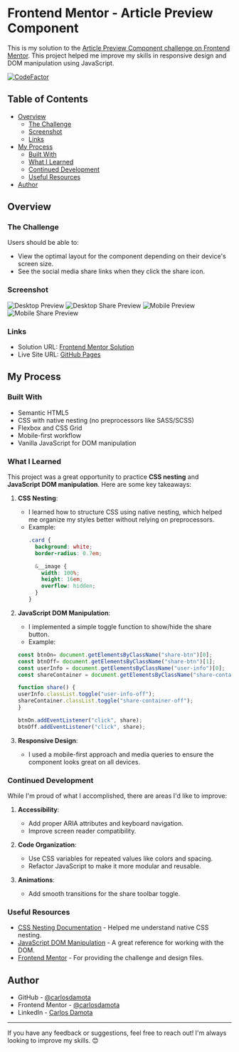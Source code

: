# Frontend Mentor - Article Preview Component

This is my solution to the [Article Preview Component challenge on Frontend Mentor](https://www.frontendmentor.io/challenges/article-preview-component-dYBN_pYFT). This project helped me improve my skills in responsive design and DOM manipulation using JavaScript.

[![CodeFactor](https://www.codefactor.io/repository/github/carlosdamota/newsletter-sign-up-js-fm/badge)](https://www.codefactor.io/repository/github/carlosdamota/newsletter-sign-up-js-fm)

## Table of Contents

- [Overview](#overview)
  - [The Challenge](#the-challenge)
  - [Screenshot](#screenshot)
  - [Links](#links)
- [My Process](#my-process)
  - [Built With](#built-with)
  - [What I Learned](#what-i-learned)
  - [Continued Development](#continued-development)
  - [Useful Resources](#useful-resources)
- [Author](#author)

## Overview

### The Challenge

Users should be able to:

- View the optimal layout for the component depending on their device's screen size.
- See the social media share links when they click the share icon.

### Screenshot

![Desktop Preview](./assets/images/Desktop%20(3).png)
![Desktop Share Preview](./assets/images/Desktop%20share%20buttons.png)
![Mobile Preview](.//assets/images/Mobile.png)
![Mobile Share Preview](.//assets/images/Mobile%20share%20buttons.png)

### Links

- Solution URL: [Frontend Mentor Solution](https://www.frontendmentor.io/solutions/article-preview-component-using-css-nesting-and-js-dom-manipulation)
- Live Site URL: [GitHub Pages](https://carlosdamota.github.io/article-preview-component/)

## My Process

### Built With

- Semantic HTML5
- CSS with native nesting (no preprocessors like SASS/SCSS)
- Flexbox and CSS Grid
- Mobile-first workflow
- Vanilla JavaScript for DOM manipulation

### What I Learned

This project was a great opportunity to practice **CSS nesting** and **JavaScript DOM manipulation**. Here are some key takeaways:

1. **CSS Nesting**:
   - I learned how to structure CSS using native nesting, which helped me organize my styles better without relying on preprocessors.
   - Example:
     ```css
     .card {
       background: white;
       border-radius: 0.7em;

       &__image {
         width: 100%;
         height: 16em;
         overflow: hidden;
       }
     }
     ```

2. **JavaScript DOM Manipulation**:
   - I implemented a simple toggle function to show/hide the share button.
   - Example:
    ```javascript
    const btnOn= document.getElementsByClassName("share-btn")[0];
    const btnOff= document.getElementsByClassName("share-btn")[1];
    const userInfo = document.getElementsByClassName("user-info")[0];
    const shareContainer = document.getElementsByClassName("share-container")[0];

    function share() {
    userInfo.classList.toggle("user-info-off");
    shareContainer.classList.toggle("share-container-off");
    }

    btnOn.addEventListener("click", share);
    btnOff.addEventListener("click", share);
    ```

3. **Responsive Design**:
   - I used a mobile-first approach and media queries to ensure the component looks great on all devices.

### Continued Development

While I'm proud of what I accomplished, there are areas I'd like to improve:

1. **Accessibility**:
   - Add proper ARIA attributes and keyboard navigation.
   - Improve screen reader compatibility.

2. **Code Organization**:
   - Use CSS variables for repeated values like colors and spacing.
   - Refactor JavaScript to make it more modular and reusable.

3. **Animations**:
   - Add smooth transitions for the share toolbar toggle.

### Useful Resources

- [CSS Nesting Documentation](https://developer.mozilla.org/en-US/docs/Web/CSS/Nesting) - Helped me understand native CSS nesting.
- [JavaScript DOM Manipulation](https://developer.mozilla.org/en-US/docs/Web/API/Document_Object_Model) - A great reference for working with the DOM.
- [Frontend Mentor](https://www.frontendmentor.io) - For providing the challenge and design files.

## Author

- GitHub - [@carlosdamota](https://github.com/carlosdamota)
- Frontend Mentor - [@carlosdamota](https://www.frontendmentor.io/profile/carlosdamota)
- LinkedIn - [Carlos Damota](https://www.linkedin.com/in/carlos-damota)

---

If you have any feedback or suggestions, feel free to reach out! I'm always looking to improve my skills. 😊
